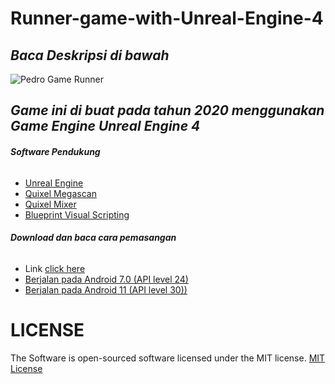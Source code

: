 # Runner-game-with-Unreal-Engine-4
 ## ***Baca Deskripsi di bawah***

![Pedro Game Runner](https://user-images.githubusercontent.com/59316805/132381396-7b7c3796-bfee-42bd-ba0a-7d15dfb730e6.png)


  ## ***Game ini di buat pada tahun 2020 menggunakan Game Engine Unreal Engine 4***
  
  ###### ***Software Pendukung***
 - [Unreal Engine ](https://www.unrealengine.com/en-US/)
 - [Quixel Megascan](https://quixel.com/megascans/)
 - [Quixel Mixer](https://quixel.com/mixer)
 - [Blueprint Visual Scripting](https://docs.unrealengine.com/4.27/en-US/ProgrammingAndScripting/Blueprints/)

###### ***Download dan baca cara pemasangan***
 - Link [click here](https://drive.google.com/drive/u/1/folders/13GnWQxWoS_NrlePga-Dx2IxhGONn7H56)
 - [Berjalan pada Android 7.0 (API level 24)](https://developer.android.com/studio/releases/platforms?hl=id#7.0)
 - [Berjalan pada Android 11 (API level 30))](https://developer.android.com/studio/releases/platforms)




# LICENSE ##

The Software is open-sourced software licensed under the MIT license. [MIT License](https://github.com/Pedro-korwa/Runner-game-with-Unreal-Engine-4/blob/master/LICENSE)

 
